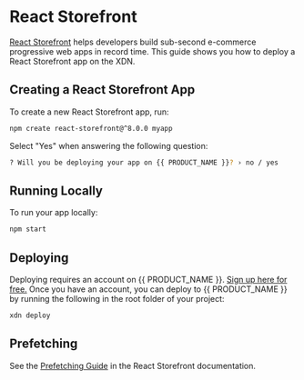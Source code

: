 # React Storefront

[React Storefront](https://docs.reactstorefront.io) helps developers build sub-second e-commerce progressive web apps in record time. This guide shows you how to deploy a React Storefront app on the XDN.

## Creating a React Storefront App

To create a new React Storefront app, run:

```bash
npm create react-storefront@^8.0.0 myapp
```

Select "Yes" when answering the following question:

```bash
? Will you be deploying your app on {{ PRODUCT_NAME }}? › no / yes
```

## Running Locally

To run your app locally:

```bash
npm start
```

## Deploying

Deploying requires an account on {{ PRODUCT_NAME }}. [Sign up here for free.](https://moovweb.app/signup) Once you have an account, you can deploy to {{ PRODUCT_NAME }} by running the following in the root folder of your project:

```bash
xdn deploy
```

## Prefetching

See the [Prefetching Guide](https://docs.reactstorefront.io/guides/prefetching) in the React Storefront documentation.
